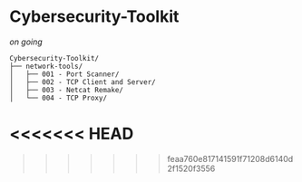# Cybersecurity-Toolkit
_on going_

```
Cybersecurity-Toolkit/
├── network-tools/
│   ├── 001 - Port Scanner/
│   ├── 002 - TCP Client and Server/
│   ├── 003 - Netcat Remake/
│   └── 004 - TCP Proxy/
```

<<<<<<< HEAD
=======


>>>>>>> feaa760e817141591f71208d6140d2f1520f3556


